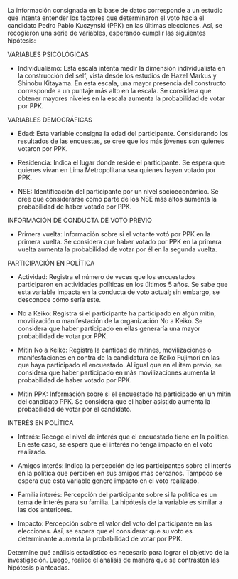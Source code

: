 La información consignada en la base de datos corresponde a un estudio que intenta entender los factores que determinaron el voto hacia el candidato Pedro Pablo Kuczynski (PPK) en las últimas elecciones. Así, se recogieron una serie de variables, esperando cumplir las siguientes hipótesis: 


VARIABLES PSICOLÓGICAS

* Individualismo: Esta escala intenta medir la dimensión individualista en la construcción del self, vista desde los estudios de Hazel Markus y Shinobu Kitayama. En esta escala, una mayor presencia del constructo corresponde a un puntaje más alto en la escala. Se considera que obtener mayores niveles en la escala aumenta la probabilidad de votar por PPK.


VARIABLES DEMOGRÁFICAS

* Edad: Esta variable consigna la edad del participante. Considerando los resultados de las encuestas, se cree que los más jóvenes son quienes votaron por PPK. 

* Residencia: Indica el lugar donde reside el participante. Se espera que quienes vivan en Lima Metropolitana sea quienes hayan votado por PPK. 

* NSE: Identificación del participante por un nivel socioeconómico. Se cree que considerarse como parte de los NSE más altos aumenta la probabilidad de haber votado por PPK. 


INFORMACIÓN DE CONDUCTA DE VOTO PREVIO

* Primera vuelta: Información sobre si el votante votó por PPK en la primera vuelta. Se considera que haber votado por PPK en la primera vuelta aumenta la probabilidad de votar por él en la segunda vuelta. 


PARTICIPACIÓN EN POLÍTICA 

* Actividad: Registra el número de veces que los encuestados participaron en actividades políticas en los últimos 5 años. Se sabe que esta variable impacta en la conducta de voto actual; sin embargo, se desconoce cómo sería este. 

* No a Keiko: Registra si el participante ha participado en algún mitin, movilización o manifestación de la organización No a Keiko. Se considera que haber participado en ellas generaría una mayor probabilidad de votar por PPK.

* Mitin No a Keiko: Registra la cantidad de mitines, movilizaciones o manifestaciones en contra de la candidatura de Keiko Fujimori en las que haya participado el encuestado. Al igual que en el ítem previo, se considera que haber participado en más movilizaciones aumenta la probabilidad de haber votado por PPK. 

* Mitin PPK: Información sobre si el encuestado ha participado en un mitin del candidato PPK. Se considera que el haber asistido aumenta la probabilidad de votar por el candidato. 


INTERÉS EN POLÍTICA

* Interés: Recoge el nivel de interés que el encuestado tiene en la política. En este caso, se espera que el interés no tenga impacto en el voto realizado. 

* Amigos interés: Indica la percepción de los participantes sobre el interés en la política que perciben en sus amigos más cercanos. Tampoco se espera que esta variable genere impacto en el voto realizado. 

* Familia interés: Percepción del participante sobre si la política es un tema de interés para su familia. La hipótesis de la variable es similar a las dos anteriores. 

* Impacto: Percepción sobre el valor del voto del participante en las elecciones. Así, se espera que el considerar que su voto es determinante aumenta la probabilidad de votar por PPK. 


Determine qué análisis estadístico es necesario para lograr el objetivo de la investigación. Luego, realice el análisis de manera que se contrasten las hipótesis planteadas. 
